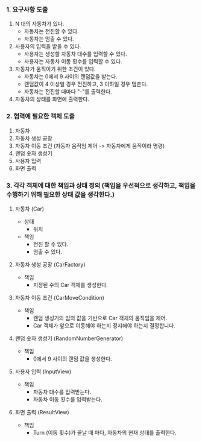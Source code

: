 ### 1. 요구사항 도출
1. N 대의 자동차가 있다.
   - 자동차는 전진할 수 있다.
   - 자동차는 멈출 수 있다.
2. 사용자의 입력을 받을 수 있다.
   - 사용자는 생성할 자동차 대수를 입력할 수 있다.
   - 사용자는 자동차 이동 횟수를 입력할 수 있다.
3. 자동차가 움직이기 위한 조건이 있다.
   - 자동차는 0에서 9 사이의 랜덤값을 받는다.
   - 랜덤값이 4 이상일 경우 전진하고, 3 이하일 경우 멈춘다.
   - 자동차는 전진할 때마다 "-"를 출력한다.
4. 자동차의 상태를 화면에 출력한다.



### 2. 협력에 필요한 객체 도출
1. 자동차
2. 자동차 생성 공장
3. 자동차 이동 조건 (자동차 움직임 제어 -> 자동차에게 움직이라 명령)
4. 랜덤 숫자 생성기 
5. 사용자 입력
6. 화면 출력


### 3. 각각 객체에 대한 책임과 상태 정의 (책임을 우선적으로 생각하고, 책임을 수행하기 위해 필요한 상태 값을 생각한다.)
1. 자동차 (Car)
   - 상태
     - 위치
   - 책임
     - 전진 할 수 있다.
     - 멈출 수 있다.

2. 자동차 생성 공장 (CarFactory)
    - 책임
      - 지정된 수의 Car 객체를 생성한다.

3. 자동차 이동 조건 (CarMoveCondition)
    - 책임
      - 랜덤 생성기의 임의 값을 기반으로 Car 객체의 움직임을 제어. 
      - Car 객체가 앞으로 이동해야 하는지 정지해야 하는지 결정합니다.

4. 랜덤 숫자 생성기 (RandomNumberGenerator)
    - 책임
      - 0에서 9 사이의 랜덤 값을 생성한다.

5. 사용자 입력 (InputView)
    - 책임
      - 자동차 대수를 입력받는다.
      - 자동차 이동 횟수를 입력받는다.

6. 화면 출력 (ResultView)
    - 책임
      - Turn (이동 횟수)가 끝날 때 마다, 자동차의 현재 상태를 출력한다.